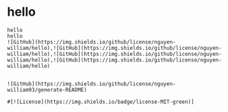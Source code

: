 # hello 
    hello
    hello
    ![GitHub](https://img.shields.io/github/license/nguyen-william/hello),![GitHub](https://img.shields.io/github/license/nguyen-william/hello),![GitHub](https://img.shields.io/github/license/nguyen-william/hello),![GitHub](https://img.shields.io/github/license/nguyen-william/hello)
    
    
    ![GitHub](https://img.shields.io/github/license/nguyen-william93/generate-README)
    
    #[![License](https://img.shields.io/badge/license-MIT-green)]
